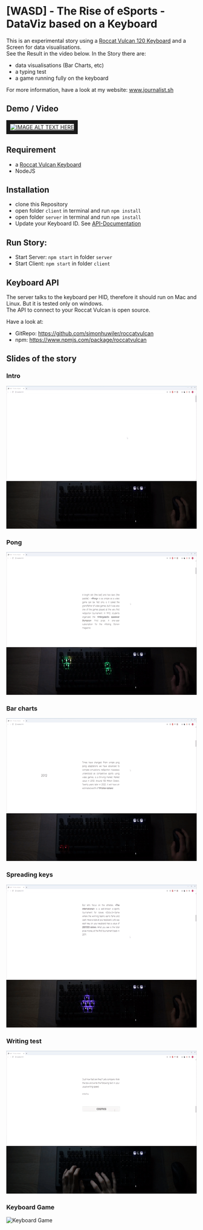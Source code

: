 # [WASD] - The Rise of eSports - DataViz based on a Keyboard
This is an experimental story using a [Roccat Vulcan 120 Keyboard](https://de.roccat.org/Keyboards/Vulcan-120-AIMO) and a Screen for data visualisations.  
See the Result in the video below. In the Story there are:
* data visualisations (Bar Charts, etc)
* a typing test
* a game running fully on the keyboard

For more information, have a look at my website: www.journalist.sh
## Demo / Video
<a href="http://www.youtube.com/watch?feature=player_embedded&v=fifkWMU1qL0
" target="_blank"><img src="http://img.youtube.com/vi/fifkWMU1qL0/0.jpg" 
alt="IMAGE ALT TEXT HERE" width="240" height="180" border="10" /></a>

## Requirement
* a [Roccat Vulcan Keyboard](https://de.roccat.org/Keyboards/)
* NodeJS

## Installation
* clone this Repository
* open folder `client` in terminal and run `npm install`
* open folder `server` in terminal and run `npm install`
* Update your Keyboard ID. See [API-Documentation](https://github.com/simonhuwiler/roccatvulcan)

## Run Story:
* Start Server: `npm start` in folder `server`
* Start Client: `npm start` in folder `client`

## Keyboard API
The server talks to the keyboard per HID, therefore it should run on Mac and Linux. But it is tested only on windows.  
The API to connect to your Roccat Vulcan is open source.  

Have a look at:
* GitRepo: https://github.com/simonhuwiler/roccatvulcan
* npm: https://www.npmjs.com/package/roccatvulcan


## Slides of the story
### Intro
![Intro](./_gifs/intro.gif)
### Pong
![Pong](./_gifs/pong.gif)
### Bar charts
![Bar chart](./_gifs/barchart.gif)
### Spreading keys
![Spreading keys](./_gifs/spread.gif)
### Writing test
![Writing Test](./_gifs/test.gif)
### Keyboard Game
![Keyboard Game](./_gifs/game.gif)